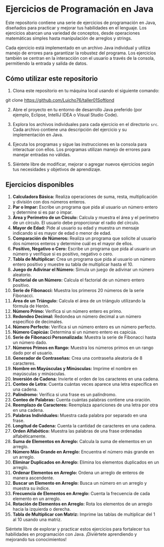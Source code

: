 # Ejercicios de Programación en Java

Este repositorio contiene una serie de ejercicios de programación en Java, diseñados para practicar y mejorar tus habilidades en el lenguaje. Los ejercicios abarcan una variedad de conceptos, desde operaciones matemáticas simples hasta manipulación de arreglos y strings.

Cada ejercicio está implementado en un archivo Java individual y utiliza manejo de errores para garantizar la robustez del programa. Los ejercicios también se centran en la interacción con el usuario a través de la consola, permitiendo la entrada y salida de datos.

## Cómo utilizar este repositorio

1. Clona este repositorio en tu máquina local usando el siguiente comando:

git clone https://github.com/Luicho76/taller01Softlond

2. Abre el proyecto en tu entorno de desarrollo Java preferido (por ejemplo, Eclipse, IntelliJ IDEA o Visual Studio Code).

3. Explora los archivos individuales para cada ejercicio en el directorio `src`. Cada archivo contiene una descripción del ejercicio y su implementación en Java.

4. Ejecuta los programas y sigue las instrucciones en la consola para interactuar con ellos. Los programas utilizan manejo de errores para manejar entradas no válidas.

5. Siéntete libre de modificar, mejorar o agregar nuevos ejercicios según tus necesidades y objetivos de aprendizaje.

## Ejercicios disponibles

1. **Calculadora Básica:** Realiza operaciones de suma, resta, multiplicación y división con dos números enteros.
2. **Par o Impar:** Escribe un programa que pida al usuario un número entero y determine si es par o impar.
3. **Área y Perímetro de un Círculo:** Calcula y muestra el área y el perímetro de un círculo. El usuario debe proporcionar el radio del círculo.
4. **Mayor de Edad:** Pide al usuario su edad y muestra un mensaje indicando si es mayor de edad o menor de edad.
5. **Comparación de Números:** Realiza un programa que solicite al usuario dos números enteros y determine cuál es el mayor de ellos.
6. **Positivo, Negativo o Cero:** Escribe un programa que pida al usuario un número y verifique si es positivo, negativo o cero.
7. **Tabla de Multiplicar:** Crea un programa que pida al usuario un número entero positivo y muestre su tabla de multiplicar hasta el 10.
8. **Juego de Adivinar el Número:** Simula un juego de adivinar un número aleatorio.
9. **Factorial de un Número:** Calcula el factorial de un número entero positivo.
10. **Serie de Fibonacci:** Muestra los primeros 20 números de la serie Fibonacci.
11. **Área de un Triángulo:** Calcula el área de un triángulo utilizando la fórmula de Herón.
12. **Número Primo:** Verifica si un número entero es primo.
13. **Redondeo Decimal:** Redondea un número decimal a un número específico de decimales.
14. **Número Perfecto:** Verifica si un número entero es un número perfecto.
15. **Número Capicúa:** Determina si un número entero es capicúa.
16. **Serie de Fibonacci Personalizada:** Muestra la serie de Fibonacci hasta un número dado.
17. **Números Primos en Rango:** Muestra los números primos en un rango dado por el usuario.
18. **Generador de Contraseñas:** Crea una contraseña aleatoria de 8 caracteres.
19. **Nombre en Mayúsculas y Minúsculas:** Imprime el nombre en mayúsculas y minúsculas.
20. **Inversión de Cadena:** Invierte el orden de los caracteres en una cadena.
21. **Conteo de Letra:** Cuenta cuántas veces aparece una letra específica en una cadena.
22. **Palíndromo:** Verifica si una frase es un palíndromo.
23. **Conteo de Palabras:** Cuenta cuántas palabras contiene una oración.
24. **Reemplazo de Caracteres:** Reemplaza apariciones de una letra por otra en una cadena.
25. **Palabras Individuales:** Muestra cada palabra por separado en una frase.
26. **Longitud de Cadena:** Cuenta la cantidad de caracteres en una cadena.
27. **Orden Alfabético:** Muestra las palabras de una frase ordenadas alfabéticamente.
28. **Suma de Elementos en Arreglo:** Calcula la suma de elementos en un arreglo.
29. **Número Más Grande en Arreglo:** Encuentra el número más grande en un arreglo.
30. **Eliminar Duplicados en Arreglo:** Elimina los elementos duplicados en un arreglo.
31. **Ordenar Elementos en Arreglo:** Ordena un arreglo de enteros de manera ascendente.
32. **Buscar un Elemento en Arreglo:** Busca un número en un arreglo y muestra su índice.
33. **Frecuencia de Elementos en Arreglo:** Cuenta la frecuencia de cada elemento en un arreglo.
34. **Rotación de Elementos en Arreglo:** Rota los elementos de un arreglo hacia la izquierda o derecha.
35. **Tabla de Multiplicar con Matriz:** Imprime las tablas de multiplicar del 1 al 10 usando una matriz.

Siéntete libre de explorar y practicar estos ejercicios para fortalecer tus habilidades en programación con Java. ¡Diviértete aprendiendo y mejorando tus conocimientos!
